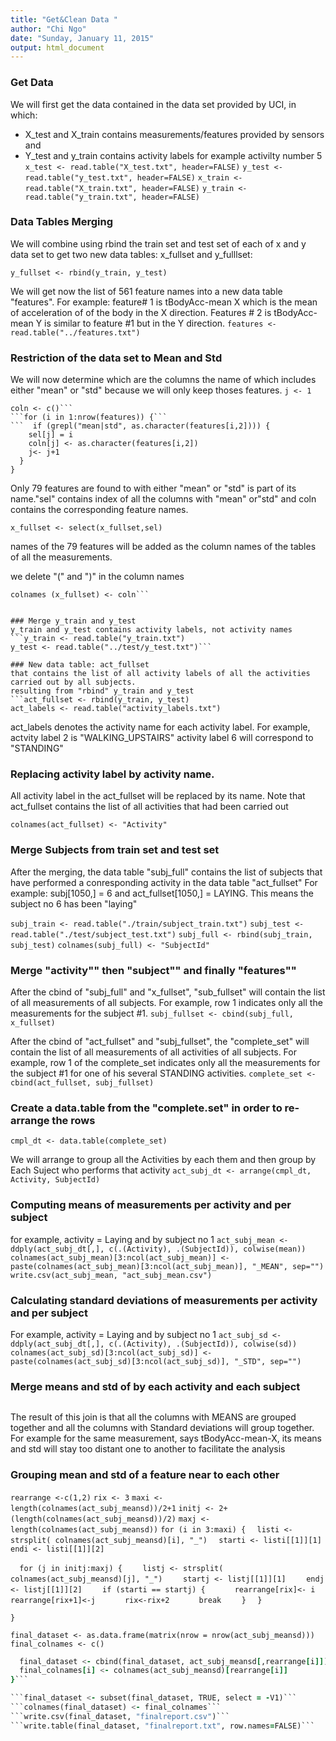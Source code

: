 ```yaml
---
title: "Get&Clean Data "
author: "Chi Ngo"
date: "Sunday, January 11, 2015"
output: html_document
---
```


### Get Data
We will first get the data contained in the data set provided by UCI, in which:
- X_test and X_train contains measurements/features provided by sensors and
- Y_test and y_train contains activity labels for example activilty number 5
```x_test <- read.table("X_test.txt", header=FALSE)```
```y_test <- read.table("y_test.txt", header=FALSE)```
```x_train <- read.table("X_train.txt", header=FALSE)```
```y_train <- read.table("y_train.txt", header=FALSE)```

### Data Tables Merging
We will combine using rbind the train set and test set of each of x and y data set to get two new data tables: x_fullset and y_fulllset:
```x_fullset <- rbind(x_train, x_test)
y_fullset <- rbind(y_train, y_test)
```
We will get now the list of 561 feature names into a new data table "features". 
For example: feature# 1 is tBodyAcc-mean X which is the mean of
acceleration of of the body in the X direction.
Features # 2 is tBodyAcc-mean Y is similar to feature #1 but in the Y direction.
```features <- read.table("../features.txt")```

### Restriction of the data set to Mean and Std
We will now determine which are the columns the name of which includes either "mean" or "std" because we will only keep thoses features. 
```j <- 1```
```sel <- c()
coln <- c()```
```for (i in 1:nrow(features)) {```
```  if (grepl("mean|std", as.character(features[i,2]))) {
    sel[j] = i 
    coln[j] <- as.character(features[i,2])
    j<- j+1
  }
}
```
Only 79 features are found to with either "mean" or "std" is part of its name."sel" contains index of all the columns with "mean" or"std" and coln contains the corresponding feature names.

```x_fullset <- select(x_fullset,sel)```

names of the 79 features will be added as the column names of the tables of all the measurements.

we delete "(" and ")" in the column names

```coln <- sub("\\(\\)","",coln)
colnames (x_fullset) <- coln```


### Merge y_train and y_test
y_train and y_test contains activity labels, not activity names
```y_train <- read.table("y_train.txt") 
y_test <- read.table("../test/y_test.txt")```       

### New data table: act_fullset 
that contains the list of all activity labels of all the activities carried out by all subjects.
resulting from "rbind" y_train and y_test
```act_fullset <- rbind(y_train, y_test)
act_labels <- read.table("activity_labels.txt")
```
act_labels denotes the activity name for each activity label.
For example, actvity label 2 is "WALKING_UPSTAIRS"
activity label 6 will correspond to "STANDING"

### Replacing activity label by activity name.
All activity label in the act_fullset will be replaced by its name. 
Note that act_fullset contains the list of all activities that had been carried out
```act_fullset[,1] <- as.character(act_labels[act_fullset[,1],2])
colnames(act_fullset) <- "Activity"
```

### Merge Subjects from train set and test set
After the merging, the data table "subj_full" contains the list of subjects that have performed a conresponding activity in the data table "act_fullset"
For example: subj[1050,] = 6 and act_fullset[1050,] = LAYING. This means the subject no 6 has been "laying"

```subj_train <- read.table("./train/subject_train.txt")```
```subj_test <- read.table("./test/subject_test.txt")```
```subj_full <- rbind(subj_train, subj_test)```
```colnames(subj_full) <- "SubjectId"```

### Merge "activity"" then "subject"" and finally "features""
After the cbind of "subj_full" and "x_fullset", "sub_fullset" will contain the list of all measurements
of all subjects. 
For example, row 1 indicates only all the measurements for the subject #1.
```subj_fullset <- cbind(subj_full, x_fullset)```

After the cbind of "act_fullset" and "subj_fullset", the "complete_set" will contain 
the list of all measurements of all activities of all subjects. 
For example, row 1 of the complete_set indicates only all the measurements for the subject #1 
for one of his several STANDING activities. 
```complete_set <- cbind(act_fullset, subj_fullset)```

### Create a data.table from the "complete.set" in order to re-arrange the rows
```cmpl_dt <- data.table(complete_set)```

We will arrange to group all the Activities by each them and then 
group by Each Suject who performs that activity
```act_subj_dt <- arrange(cmpl_dt, Activity, SubjectId)```

### Computing means of measurements per activity and per subject
for example, activity = Laying and by subject no 1
```act_subj_mean <- ddply(act_subj_dt[,], c(.(Activity), .(SubjectId)), colwise(mean))```
```colnames(act_subj_mean)[3:ncol(act_subj_mean)] <- paste(colnames(act_subj_mean)[3:ncol(act_subj_mean)], "_MEAN", sep="")```
```write.csv(act_subj_mean, "act_subj_mean.csv")```

### Calculating standard deviations of measurements per activity and per subject
For example, activity = Laying and by subject no 1
```act_subj_sd <- ddply(act_subj_dt[,], c(.(Activity), .(SubjectId)), colwise(sd))```
```colnames(act_subj_sd)[3:ncol(act_subj_sd)] <- paste(colnames(act_subj_sd)[3:ncol(act_subj_sd)], "_STD", sep="")```

### Merge means and std of by each activity and each subject
```act_subj_meansd <- join(act_subj_mean,act_subj_sd,by=c("Activity","SubjectId") )
```
The result of this join is that all the columns with MEANS are grouped together and all the columns
with Standard deviations will group together.
For example for the same measurement, says tBodyAcc-mean-X, its means and std will stay too distant one to another to facilitate the analysis


### Grouping mean and std of a feature near to each other
```rearrange <-c(1,2)```
```rix <- 3```
```maxi <- length(colnames(act_subj_meansd))/2+1```
```initj <- 2+(length(colnames(act_subj_meansd))/2)```
```maxj <- length(colnames(act_subj_meansd))```
```for (i in 3:maxi) {```
```  listi <- strsplit( colnames(act_subj_meansd)[i], "_")```
```  starti <- listi[[1]][1]```
```  endi <- listi[[1]][2]```
  
```  for (j in initj:maxj) {```
```    listj <- strsplit( colnames(act_subj_meansd)[j], "_")```
```    startj <- listj[[1]][1]```
```    endj <- listj[[1]][2]```
```    if (starti == startj) {```
```      rearrange[rix]<- i```
```      rearrange[rix+1]<-j```
```      rix<-rix+2```
```      break```
```    }```
```  }```
  
```}```

```final_dataset <- as.data.frame(matrix(nrow = nrow(act_subj_meansd)))```
```final_colnames <- c()```
```for (i in 1:ncol(act_subj_meansd)) {
  final_dataset <- cbind(final_dataset, act_subj_meansd[,rearrange[i]])
  final_colnames[i] <- colnames(act_subj_meansd)[rearrange[i]]
}```

```final_dataset <- subset(final_dataset, TRUE, select = -V1)```
```colnames(final_dataset) <- final_colnames```
```write.csv(final_dataset, "finalreport.csv")```
```write.table(final_dataset, "finalreport.txt", row.names=FALSE)```



